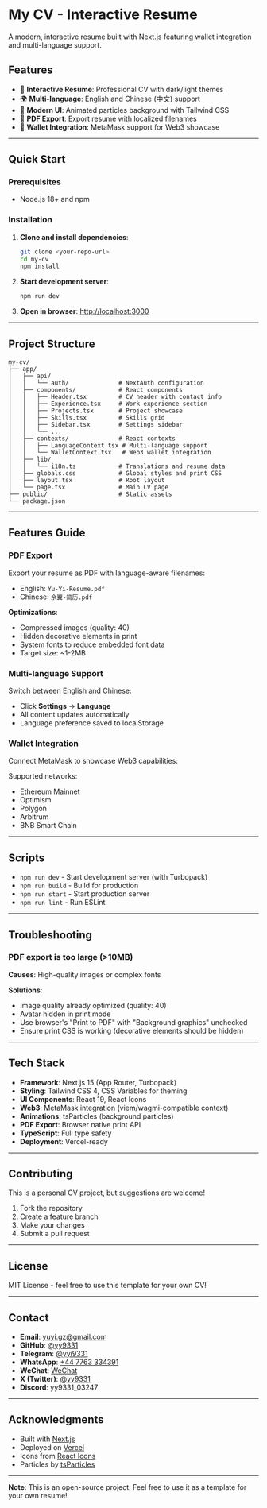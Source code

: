 # My CV - Interactive Resume

A modern, interactive resume built with Next.js featuring wallet integration and multi-language support.

## Features

- 📝 **Interactive Resume**: Professional CV with dark/light themes
- 🌍 **Multi-language**: English and Chinese (中文) support
- 🎨 **Modern UI**: Animated particles background with Tailwind CSS
- 📄 **PDF Export**: Export resume with localized filenames
- 🔐 **Wallet Integration**: MetaMask support for Web3 showcase

---

## Quick Start

### Prerequisites

- Node.js 18+ and npm

### Installation

1. **Clone and install dependencies**:
   ```bash
   git clone <your-repo-url>
   cd my-cv
   npm install
   ```

2. **Start development server**:
   ```bash
   npm run dev
   ```

3. **Open in browser**: [http://localhost:3000](http://localhost:3000)

---

## Project Structure

```
my-cv/
├── app/
│   ├── api/
│   │   └── auth/              # NextAuth configuration
│   ├── components/            # React components
│   │   ├── Header.tsx         # CV header with contact info
│   │   ├── Experience.tsx     # Work experience section
│   │   ├── Projects.tsx       # Project showcase
│   │   ├── Skills.tsx         # Skills grid
│   │   ├── Sidebar.tsx        # Settings sidebar
│   │   └── ...
│   ├── contexts/              # React contexts
│   │   ├── LanguageContext.tsx # Multi-language support
│   │   └── WalletContext.tsx   # Web3 wallet integration
│   ├── lib/
│   │   └── i18n.ts            # Translations and resume data
│   ├── globals.css            # Global styles and print CSS
│   ├── layout.tsx             # Root layout
│   └── page.tsx               # Main CV page
├── public/                    # Static assets
└── package.json
```

---

## Features Guide

### PDF Export

Export your resume as PDF with language-aware filenames:
- English: `Yu-Yi-Resume.pdf`
- Chinese: `余翼-简历.pdf`

**Optimizations**:
- Compressed images (quality: 40)
- Hidden decorative elements in print
- System fonts to reduce embedded font data
- Target size: ~1-2MB

### Multi-language Support

Switch between English and Chinese:
- Click **Settings** → **Language**
- All content updates automatically
- Language preference saved to localStorage

### Wallet Integration

Connect MetaMask to showcase Web3 capabilities:

Supported networks:
- Ethereum Mainnet
- Optimism
- Polygon
- Arbitrum
- BNB Smart Chain

---

## Scripts

- `npm run dev` - Start development server (with Turbopack)
- `npm run build` - Build for production
- `npm run start` - Start production server
- `npm run lint` - Run ESLint

---

## Troubleshooting

### PDF export is too large (>10MB)

**Causes**: High-quality images or complex fonts

**Solutions**:
- Image quality already optimized (quality: 40)
- Avatar hidden in print mode
- Use browser's "Print to PDF" with "Background graphics" unchecked
- Ensure print CSS is working (decorative elements should be hidden)

---

## Tech Stack

- **Framework**: Next.js 15 (App Router, Turbopack)
- **Styling**: Tailwind CSS 4, CSS Variables for theming
- **UI Components**: React 19, React Icons
- **Web3**: MetaMask integration (viem/wagmi-compatible context)
- **Animations**: tsParticles (background particles)
- **PDF Export**: Browser native print API
- **TypeScript**: Full type safety
- **Deployment**: Vercel-ready

---

## Contributing

This is a personal CV project, but suggestions are welcome!

1. Fork the repository
2. Create a feature branch
3. Make your changes
4. Submit a pull request

---

## License

MIT License - feel free to use this template for your own CV!

---

## Contact

- **Email**: yuyi.gz@gmail.com
- **GitHub**: [@yy9331](https://github.com/yy9331)
- **Telegram**: [@yyi9331](https://t.me/yyi9331)
- **WhatsApp**: [+44 7763 334391](https://wa.me/447763334391)
- **WeChat**: [WeChat](weixin://dl/chat?13143745768)
- **X (Twitter)**: [@yy9331](https://x.com/yy9331)
- **Discord**: yy9331_03247

---

## Acknowledgments

- Built with [Next.js](https://nextjs.org)
- Deployed on [Vercel](https://vercel.com)
- Icons from [React Icons](https://react-icons.github.io/)
- Particles by [tsParticles](https://particles.js.org/)

---

**Note**: This is an open-source project. Feel free to use it as a template for your own resume!
